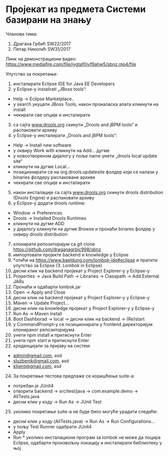 # Пројекат из предмета Системи базирани на знању

Чланови тима:
1. Драгана Грбић SW22/2017
2. Петар Николић SW31/2017

Линк на демонстрациони видео:
https://www.mediafire.com/file/iygtaf0jyf9ahw5/sbnz.mp4/file

Упутство за покретање:
1. инсталирати Eclipse IDE for Java EE Developers
2. у Еclipsе-у instalirati „JBoss tools“:
  - Help -> Eclipse Marketplace..
  - у search укуцати JBoss Tools, након проналаска алата кликнути на install
  - чекирати све опције и инсталирати
3. са сајта www.drools.org скинути „Drools and jBPM tools“ и распаковати архиву
4. у Еclipsе-у инсталирати „Drools and jBPM tools“:
  - Help -> Install new software
  - у оквиру Work with кликнути на Add… дугме
  - у новоотвореном дијалогу у поље name унети „drools local update site“
  - кликнути на дугме Local…
  - позиционирати се на org.drools.updatesite фолдер који се налази у binaries фолдеру распаковане архиве
  - чекирати све опције и инсталирати
5. након инсталације са сајта www.drools.org скинути drools distribution (Drools Engine) и распаковати архиву
6. у Еclipsе-у додати drools runtime:
  - Window -> Preferences
  - Drools -> Installed Drools Runtimes
  - кликнути на дугме ADD
  - у дијалогу кликнути на дугме Browse и пронаћи binares фолдер у оквиру drools distribution
7. клонирати репозиторијум са git clone https://github.com/draganagrbic998/sbnz
8. импортовати пројекте backend и knowledge у Eclipse
9. \*отићи на https://www.baeldung.com/lombok-ide#eclipse и пратити упутство за Eclipse (3. Lombok in Eclipse)
10. десни клик на backend пројекат у Project Explorer-у у Eclipse-у
12. Properties -> Java Build Path -> Libraries -> Classpath -> Add External JARs
13. Пронаћи и одабарти lombok.jar
14. Open -> Apply and Close
15. десни клик на backend пројекат у Project Explorer-у у Eclipse-у
16. Maven -> Update Project...
17. десни клик на knowledge пројекат у Project Explorer-у у Eclipse-у
18. Run As -> Maven install
19. Boot Dashborad -> local -> десни клик на backend -> (Re)start
20. у CommandPrompt-у се позиционирати у frontend директоријум клонираног репозиторијума
21. унети npm install и притиснути Enter
22. унети npm start и притиснути Enter
23. креденцијали за пријаву на систем:
  - admin@gmail.com, asd
  - sluzbenik@gmail.com, asd
  - klijent@gmail.com, asd
24. За покретање тестова предлаже се коришћење suite-a:
  - потребан је JUnit4
  - отворити backend -> src/test/java -> com.example.demo -> AllTests.java
  - десни клик у коду -> Run As -> JUnit Test
25. уколико покретање suite-a не буде било могуће урадити следеће:
  - десни клик у коду (AllTests.java) -> Run As -> Run Configurations...
  - у пољу Test Runner одабрати JUnit4
  - Apply
  - Run
\* уколико инсталациони програм за lombok не може да лоцира Eclipse, одабарти произвољну локацију и инсталирати библиотеку у њој
